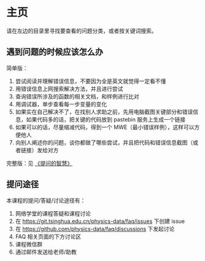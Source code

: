 # 主页

请在左边的目录里寻找要查看的问题分类，或者按关键词搜索。

## 遇到问题的时候应该怎么办

简单版：

1. 尝试阅读并理解错误信息，不要因为全是英文就觉得一定看不懂
2. 用错误信息上网搜索解决方法，并且进行尝试
3. 查询错误所涉及的函数的相关文档，和样例进行比对
4. 用调试器，单步查看每一步变量的变化
5. 如果实在自己解决不了，在找别人求助之前，先用电脑截图关键部分和错误信息，如果代码多的话，把关键的代码放到 pastebin 服务上生成一个链接
6. 如果可以的话，尽量缩减代码，得到一个 MWE（最小错误样例），这样可以方便他人
7. 向别人阐述你的问题，谈你都做了哪些尝试，并且把代码和错误信息截图（或者链接）发给对方

完整版：见 [《提问的智慧》](https://github.com/ryanhanwu/How-To-Ask-Questions-The-Smart-Way/blob/master/README-zh_CN.md)

## 提问途径

本课程的提问/答疑/讨论途径有：

1. 网络学堂的课程答疑和课程讨论
2. 在 https://git.tsinghua.edu.cn/physics-data/faq/issues 下创建 issue
3. 在 https://github.com/physics-data/faq/discussions 下发起讨论
4. FAQ 相关页面的下方讨论区
5. 课程微信群
6. 通过邮件发送给老师/助教